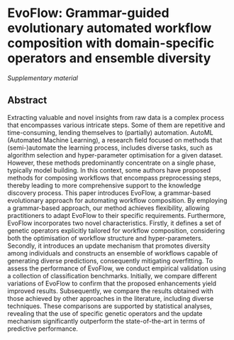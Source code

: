 # EvoFlow: Grammar-guided evolutionary automated workflow composition with domain-specific operators and ensemble diversity
_Supplementary material_ 

## Abstract 
Extracting valuable and novel insights from raw data is a complex process that encompasses various intricate steps. Some of them are repetitive and time-consuming, lending themselves to (partially) automation. AutoML (Automated Machine Learning), a research field focused on methods that (semi-)automate the learning process, includes diverse tasks, such as algorithm selection and hyper-parameter optimisation for a given dataset. However, these methods predominantly concentrate on a single phase, typically model building. In this context, some authors have proposed methods for composing workflows that encompass preprocessing steps, thereby leading to more comprehensive support to the knowledge discovery process. This paper introduces EvoFlow, a grammar-based evolutionary approach for automating workflow composition. By employing a grammar-based approach, our method achieves flexibility, allowing practitioners to adapt EvoFlow to their specific requirements. Furthermore, EvoFlow incorporates two novel characteristics. Firstly, it defines a set of genetic operators explicitly tailored for workflow composition, considering both the optimisation of workflow structure and hyper-parameters. Secondly, it introduces an update mechanism that promotes diversity among individuals and constructs an ensemble of workflows capable of generating diverse predictions, consequently mitigating overfitting. To assess the performance of EvoFlow, we conduct empirical validation using a collection of classification benchmarks. Initially, we compare different variations of EvoFlow to confirm that the proposed enhancements yield improved results. Subsequently, we compare the results obtained with those achieved by other approaches in the literature, including diverse techniques. These comparisons are supported by statistical analyses, revealing that the use of specific genetic operators and the update mechanism significantly outperform the state-of-the-art in terms of predictive performance.
